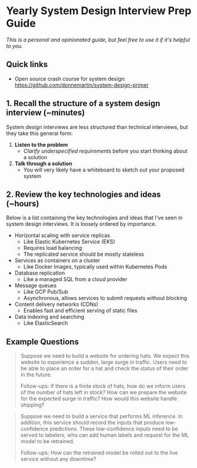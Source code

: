 # Yearly System Design Interview Prep Guide

*This is a personal and opinionated guide, but feel free to use it if it's helpful to you.*

## Quick links

* Open source crash course for system design: https://github.com/donnemartin/system-design-primer

## 1. Recall the structure of a system design interview (~minutes)

System design interviews are less structured than technical interviews, but they take this general form:

1. **Listen to the problem**
   * *Clarify underspecified requirements* before you start thinking about a solution
2. **Talk through a solution**
   * You will very likely have a whiteboard to sketch out your proposed system

## 2. Review the key technologies and ideas (~hours)

Below is a list containing the key technologies and ideas that I've seen in system design interviews. It is loosely ordered by importance.

* Horizontal scaling with service replicas
  * Like Elastic Kubernetes Service (EKS)
  * Requires load balancing
  * The replicated service should be mostly stateless
* Services as containers on a cluster
  * Like Docker Images, typically used within Kubernetes Pods
* Database replication
  * Like a managed SQL from a cloud provider
* Message queues
  * Like GCP Pub/Sub
  * Asynchronous, allows services to submit requests without blocking
* Content delivery networks (CDNs)
  * Enables fast and efficient serving of static files
* Data indexing and searching
  * Like ElasticSearch

## Example Questions

> Suppose we need to build a website for ordering hats. We expect this website to experience a sudden, large surge in traffic. Users need to be able to place an order for a hat and check the status of their order in the future.
>
> Follow-ups:
If there is a finite stock of hats, how do we inform users of the number of hats left in stock?
How can we prepare the website for the expected surge in traffic?
How would this website handle shipping?

> Suppose we need to build a service that performs ML inference. In addition, this service should record the inputs that produce low-confidence predictions. These low-confidence inputs need to be served to labelers, who can add human labels and request for the ML model to be retrained.
> 
> Follow-ups:
How can the retrained model be rolled out to the live service without any downtime?

